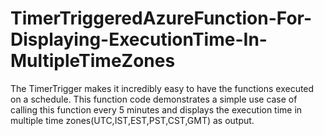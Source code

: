 # TimerTriggeredAzureFunction-For-Displaying-ExecutionTime-In-MultipleTimeZones

The TimerTrigger makes it incredibly easy to have the functions executed on a schedule. 
This function code demonstrates a simple use case of calling this function every 5 minutes and displays the execution time in multiple time zones(UTC,IST,EST,PST,CST,GMT) as output.

